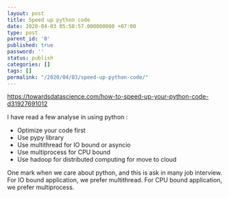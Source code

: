```yaml
---
layout: post
title: Speed up python code
date: 2020-04-03 05:58:57.000000000 +07:00
type: post
parent_id: '0'
published: true
password: ''
status: publish
categories: []
tags: []
permalink: "/2020/04/03/speed-up-python-code/"
---
```


<https://towardsdatascience.com/how-to-speed-up-your-python-code-d31927691012>

I have read a few analyse in using python :

* Optimize your code first
* Use pypy library
* Use multithread for IO bound or asyncio
* Use multiprocess for CPU bound
* Use hadoop for distributed computing for move to cloud

One mark when we care about python, and this is ask in many job interview.
For IO bound application, we prefer multithread.
For CPU bound application, we prefer multiprocess.
